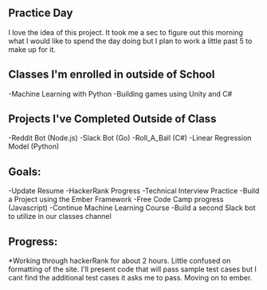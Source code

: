 ## Practice Day

I love the idea of this project. It took me a sec to figure out this morning what I would like to spend the day doing but I plan to work a little past 5 to make up for it.

## Classes I'm enrolled in outside of School
-Machine Learning with Python
-Building games using Unity and C#

## Projects I've Completed Outside of Class
-Reddit Bot (Node.js)
-Slack Bot (Go)
-Roll_A_Ball (C#)
-Linear Regression Model (Python)

## Goals:
-Update Resume
-HackerRank Progress
-Technical Interview Practice
-Build a Project using the Ember Framework
-Free Code Camp progress (Javascript)
-Continue Machine Learning Course
-Build a second Slack bot to utilize in our classes channel

## Progress:
*Working through hackerRank for about 2 hours. Little confused on formatting of the site. I'll present code that will pass sample test cases but I cant find the additional test cases it asks me to pass. Moving on to ember.
